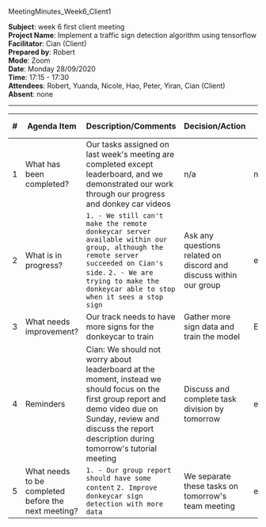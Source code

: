 MeetingMinutes_Week6_Client1

**Subject**: week 6 first client meeting  
**Project Name**: Implement a traffic sign detection algorithm using tensorflow  
**Facilitator**: Cian (Client)  
**Prepared by**: Robert  
**Mode**: Zoom  
**Date**: Monday 28/09/2020  
**Time**: 17:15 - 17:30  
**Attendees**: Robert, Yuanda, Nicole, Hao, Peter, Yiran, Cian (Client)  
**Absent**: none

--- 

| #   | Agenda Item                                         | Description/Comments                                                                                                                                                                                                                                                                                                                                                                                                                                                                                                                                                                                                                                                                                                    | Decision/Action                                                   | Who?         | Items for escalation |
| --- | --------------------------------------------------- | ----------------------------------------------------------------------------------------------------------------------------------------------------------------------------------------------------------------------------------------------------------------------------------------------------------------------------------------------------------------------------------------------------------------------------------------------------------------------------------------------------------------------------------------------------------------------------------------------------------------------------------------------------------------------------------------------------------------------- | ----------------------------------------------------------------- | ------------ | -------------------- |
| 1   | What has been completed?                            | Our tasks assigned on last week's meeting are completed except leaderboard, and we demonstrated our work through our progress and donkey car videos                                                                                                                                                                                                                                                                                                                                                                                                                                                                                                                                                                                        | n/a                                                               | n/a          | n/a                  |
| 2   | What is in progress?                                | `1. - We still can't make the remote donkeycar server available within our group, although the remote server succeeded on Cian's side.` `2. - We are trying to make the donkeycar able to stop when it sees a stop sign`                                                                                                                                                                                                                                                                                                                                                                                                                                                                                                                                                                                    | Ask any questions related on discord and discuss within our group                              | everyone     | n/a                  |
| 3   | What needs improvement?                             | Our track needs to have more signs for the donkeycar to train                                                                                                                                                                                                                                                                                                                                                                                                                                                                                                                                                                                                  | Gather more sign data and train the model | Everyone | n/a                  |
| 4   | Reminders                                           | Cian: We should not worry about leaderboard at the moment, instead we should focus on the first group report and demo video due on Sunday, review and discuss the report description during tomorrow's tutorial meeting                                                                                                                                                                                                                                                                                                                                                                                                                                                                                                                                                                                                                                                             | Discuss and complete task division by tomorrow                                | everyone     | n/a                  |
| 5   | What needs to be completed before the next meeting? | `1. - Our group report should have some content`   `2. Improve donkeycar sign detection with more data` | We separate these tasks on tomorrow's team meeting               | everyone     | n/a                  |